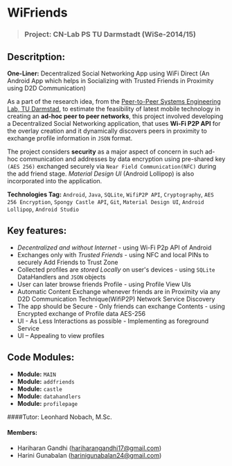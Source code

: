 WiFriends
=========
> ### Project: CN-Lab PS TU Darmstadt (WiSe-2014/15)

Descritption:
-----------
**One-Liner:**  Decentralized Social Networking App using WiFi Direct 
(An Android App which helps in Socializing with Trusted Friends in
Proximity using D2D Communication)

As a part of the research idea, from the [Peer-to-Peer Systems Engineering Lab, TU Darmstad](http://www.ps.tu-darmstadt.de/teaching/cnlab/), to estimate the feasibility of latest mobile technology in creating an **ad-hoc peer to peer networks**, this project involved developing a Decentralized Social Networking application, that uses **Wi-Fi P2P API** for the overlay creation and it dynamically discovers peers in proximity to exchange profile information in `JSON` format.

The project considers **security** as a major aspect of concern in such ad-hoc communication and addresses by data encryption using pre-shared key `(AES 256)` exchanged securely via `Near Field Communication(NFC)` during the add friend stage. _Material Design UI_ (Android Lollipop) is also incorporated into the application.

**Technologies Tag:** `Android`, `Java`, `SQLite`, `WifiP2P API`, `Cryptography`, `AES 256 Encryption`, `Spongy Castle API`, `Git`, `Material Design UI`, `Android Lollipop`, `Android Studio`


Key features: 
------------
* _Decentralized and without Internet_ - using Wi-Fi P2p API of Android
* Exchanges only with _Trusted Friends_ - using NFC and local PINs to securely Add Friends to Trust Zone
* Collected profiles are _stored Locally_ on user's devices - using `SQLite` DataHandlers and `JSON` objects
*  User can later browse friends Profile - using Profile View UIs
*  Automatic Content Exchange whenever friends are in Proximity via any D2D Communication Technique(WifiP2P) Network Service Discovery 
*  The app should be Secure - Only friends can exchange Contents  - using Encrypted exchange of Profile data AES-256 
*  UI - As Less Interactions as possible - Implementing as foreground Service
*  UI – Appealing to view profiles

Code Modules:
--------
* **Module:** `MAIN`  
* **Module:** `addfriends`
* **Module:** `castle`
* **Module:** `datahandlers`
* **Module:** `profilepage`

####Tutor:
Leonhard Nobach, M.Sc.

#### Members:
+ Hariharan Gandhi (hariharangandhi17@gmail.com)
+ Harini Gunabalan (harinigunabalan24@gmail.com)
